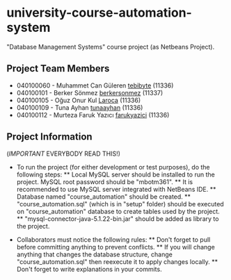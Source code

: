 university-course-automation-system
===================================

"Database Management Systems" course project (as Netbeans Project).

Project Team Members
--------------------
* 040100060 - Muhammet Can Güleren [tebibyte](https://github.com/tebibyte) (11336)
* 040100101 - Berker Sönmez [berkersonmez](https://github.com/berkersonmez) (11337)
* 040100105 - Oğuz Onur Kul [Laroca](https://github.com/Laroca) (11336)
* 040100109 - Tuna Ayhan [tunaayhan](https://github.com/tunaayhan) (11336)
* 040100112 - Murteza Faruk Yazıcı [farukyazici](https://github.com/farukyazici) (11336)

Project Information
-------------------
(*IMPORTANT* EVERYBODY READ THIS!)

* To run the project (for either development or test purposes), do the following steps:
** Local MySQL server should be installed to run the project. MySQL root password should be "mbotm361".
** It is recommended to use MySQL server integrated with NetBeans IDE.
** Database named "course_automation" should be created.
** "course_automation.sql" (which is in "setup" folder) should be executed on "course_automation" database to create tables used by the project.
** "mysql-connector-java-5.1.22-bin.jar" should be added as library to the project.

* Collaborators must notice the following rules:
** Don't forget to pull before committing anything to prevent conflicts.
** If you will change anything that changes the database structure, change "course_automation.sql" then reexecute it to apply changes locally.
** Don't forget to write explanations in your commits.